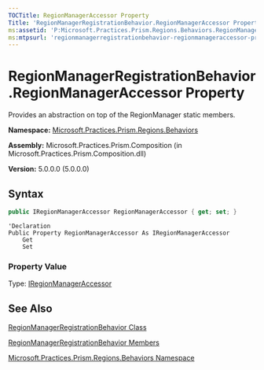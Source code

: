 ```yaml
---
TOCTitle: RegionManagerAccessor Property
Title: 'RegionManagerRegistrationBehavior.RegionManagerAccessor Property (Microsoft.Practices.Prism.Regions.Behaviors)'
ms:assetid: 'P:Microsoft.Practices.Prism.Regions.Behaviors.RegionManagerRegistrationBehavior.RegionManagerAccessor'
ms:mtpsurl: 'regionmanagerregistrationbehavior-regionmanageraccessor-property-mspp-regions-behaviors.md'
---
```


# RegionManagerRegistrationBehavior.RegionManagerAccessor Property

Provides an abstraction on top of the RegionManager static members.

**Namespace:** [Microsoft.Practices.Prism.Regions.Behaviors](mspp-regions-behaviors-namespace.md)

**Assembly:** Microsoft.Practices.Prism.Composition (in Microsoft.Practices.Prism.Composition.dll)

**Version:** 5.0.0.0 (5.0.0.0)

## Syntax

```C#
public IRegionManagerAccessor RegionManagerAccessor { get; set; }
```

```VB
'Declaration
Public Property RegionManagerAccessor As IRegionManagerAccessor
	Get
	Set
```

### Property Value

Type: [IRegionManagerAccessor](iregionmanageraccessor-interface-mspp-regions.md)

## See Also

[RegionManagerRegistrationBehavior Class](regionmanagerregistrationbehavior-class-mspp-regions-behaviors.md)

[RegionManagerRegistrationBehavior Members](regionmanagerregistrationbehavior-members-mspp-regions-behaviors.md)

[Microsoft.Practices.Prism.Regions.Behaviors Namespace](mspp-regions-behaviors-namespace.md)